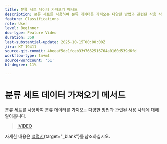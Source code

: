 ```yaml
---
title: 분류 세트 데이터 가져오기 메서드
description: 분류 세트를 사용하여 분류 데이터를 가져오는 다양한 방법과 관련된 사용 사례에 대해 알아봅니다.
feature: Classifications
role: User
level: Beginner
doc-type: Feature Video
duration: 359
last-substantial-update: 2025-10-15T00:00:00Z
jira: KT-19411
source-git-commit: 4beeaf5dc1fceb3397662516764a0160d539d6fd
workflow-type: tm+mt
source-wordcount: '51'
ht-degree: 11%

---
```



# 분류 세트 데이터 가져오기 메서드

분류 세트를 사용하여 분류 데이터를 가져오는 다양한 방법과 관련된 사용 사례에 대해 알아봅니다.

>[!VIDEO](https://video.tv.adobe.com/v/3475826/?learn=on&enablevpops)

자세한 내용은 [설명서](https://experienceleague.adobe.com/en/docs/analytics/components/classifications/sets/overview){target="_blank"}를 참조하십시오.
